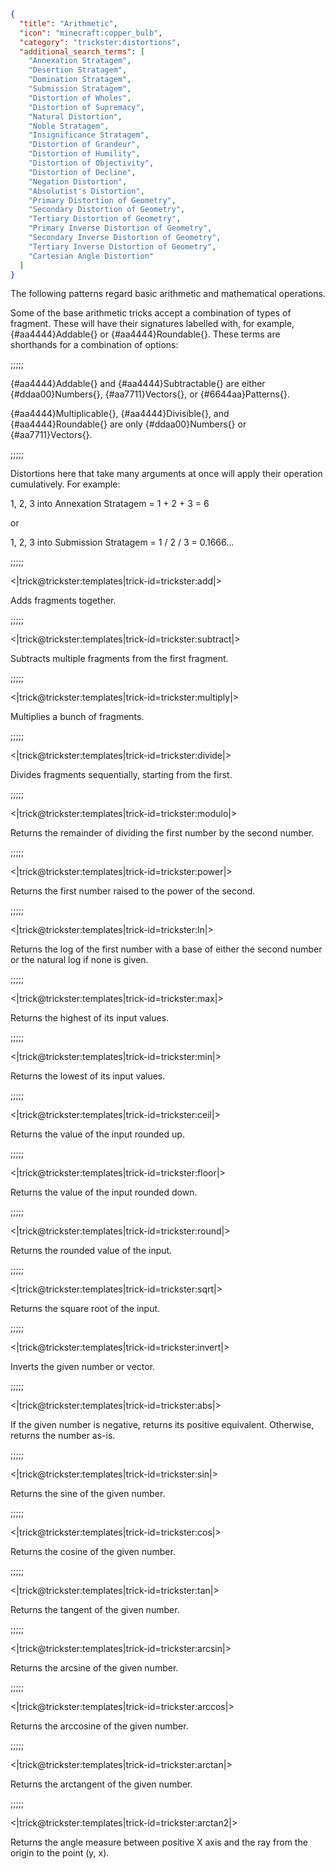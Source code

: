 ```json
{
  "title": "Arithmetic",
  "icon": "minecraft:copper_bulb",
  "category": "trickster:distortions",
  "additional_search_terms": [
    "Annexation Stratagem",
    "Desertion Stratagem",
    "Domination Stratagem",
    "Submission Stratagem",
    "Distortion of Wholes",
    "Distortion of Supremacy",
    "Natural Distortion",
    "Noble Stratagem",
    "Insignificance Stratagem",
    "Distortion of Grandeur",
    "Distortion of Humility",
    "Distortion of Objectivity",
    "Distortion of Decline",
    "Negation Distortion",
    "Absolutist's Distortion",
    "Primary Distortion of Geometry",
    "Secondary Distortion of Geometry",
    "Tertiary Distortion of Geometry",
    "Primary Inverse Distortion of Geometry",
    "Secondary Inverse Distortion of Geometry",
    "Tertiary Inverse Distortion of Geometry",
    "Cartesian Angle Distortion"
  ]
}
```

The following patterns regard basic arithmetic and mathematical operations.


Some of the base arithmetic tricks accept a combination of types of fragment. 
These will have their signatures labelled with, for example, {#aa4444}Addable{} or {#aa4444}Roundable{}.
These terms are shorthands for a combination of options:

;;;;;

{#aa4444}Addable{} and {#aa4444}Subtractable{} are either {#ddaa00}Numbers{}, {#aa7711}Vectors{}, or {#6644aa}Patterns{}.


{#aa4444}Multiplicable{}, {#aa4444}Divisible{}, and {#aa4444}Roundable{}
are only {#ddaa00}Numbers{} or {#aa7711}Vectors{}.

;;;;;

Distortions here that take many arguments at once will apply their operation cumulatively.
For example:


1, 2, 3 into Annexation Stratagem = 1 + 2 + 3 = 6


or


1, 2, 3 into Submission Stratagem = 1 / 2 / 3 = 0.1666...

;;;;;

<|trick@trickster:templates|trick-id=trickster:add|>

Adds fragments together.

;;;;;

<|trick@trickster:templates|trick-id=trickster:subtract|>

Subtracts multiple fragments from the first fragment.

;;;;;

<|trick@trickster:templates|trick-id=trickster:multiply|>

Multiplies a bunch of fragments.

;;;;;

<|trick@trickster:templates|trick-id=trickster:divide|>

Divides fragments sequentially, starting from the first.

;;;;;

<|trick@trickster:templates|trick-id=trickster:modulo|>

Returns the remainder of dividing the first number by the second number.

;;;;;

<|trick@trickster:templates|trick-id=trickster:power|>

Returns the first number raised to the power of the second.

;;;;;

<|trick@trickster:templates|trick-id=trickster:ln|>

Returns the log of the first number with a base of either the second number or the natural log if none is given.

;;;;;

<|trick@trickster:templates|trick-id=trickster:max|>

Returns the highest of its input values.

;;;;;

<|trick@trickster:templates|trick-id=trickster:min|>

Returns the lowest of its input values.

;;;;;

<|trick@trickster:templates|trick-id=trickster:ceil|>

Returns the value of the input rounded up.

;;;;;

<|trick@trickster:templates|trick-id=trickster:floor|>

Returns the value of the input rounded down.

;;;;;

<|trick@trickster:templates|trick-id=trickster:round|>

Returns the rounded value of the input.

;;;;;

<|trick@trickster:templates|trick-id=trickster:sqrt|>

Returns the square root of the input.

;;;;;

<|trick@trickster:templates|trick-id=trickster:invert|>

Inverts the given number or vector.

;;;;;

<|trick@trickster:templates|trick-id=trickster:abs|>

If the given number is negative, returns its positive equivalent. Otherwise, returns the number as-is.

;;;;;

<|trick@trickster:templates|trick-id=trickster:sin|>

Returns the sine of the given number.

;;;;;

<|trick@trickster:templates|trick-id=trickster:cos|>

Returns the cosine of the given number.

;;;;;

<|trick@trickster:templates|trick-id=trickster:tan|>

Returns the tangent of the given number.

;;;;;

<|trick@trickster:templates|trick-id=trickster:arcsin|>

Returns the arcsine of the given number.

;;;;;

<|trick@trickster:templates|trick-id=trickster:arccos|>

Returns the arccosine of the given number.

;;;;;

<|trick@trickster:templates|trick-id=trickster:arctan|>

Returns the arctangent of the given number.

;;;;;

<|trick@trickster:templates|trick-id=trickster:arctan2|>

Returns the angle measure between positive X axis and the ray from the origin to the point (y, x).
